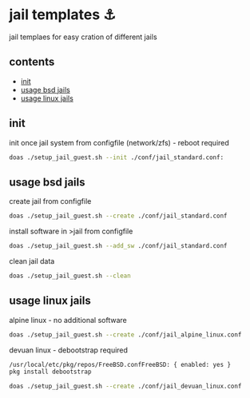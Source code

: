 <!-- omit in toc -->
# jail templates ⚓

jail templaes for easy cration of different jails

<!-- omit in toc -->
## contents

- [init](#init)
- [usage bsd jails](#usage-bsd-jails)
- [usage linux jails](#usage-linux-jails)

## init

init once jail system from configfile (network/zfs) - reboot required

```sh
doas ./setup_jail_guest.sh --init ./conf/jail_standard.conf:
```

## usage bsd jails

create jail from configfile

```sh
doas ./setup_jail_guest.sh --create ./conf/jail_standard.conf
```

install software in >jail from configfile

```sh
doas ./setup_jail_guest.sh --add_sw ./conf/jail_standard.conf
```

clean jail data

```sh
doas ./setup_jail_guest.sh --clean
```

## usage linux jails

alpine linux - no additional software

```sh
doas ./setup_jail_guest.sh --create ./conf/jail_alpine_linux.conf
```

devuan linux - debootstrap required

```sh
/usr/local/etc/pkg/repos/FreeBSD.confFreeBSD: { enabled: yes }
pkg install debootstrap

doas ./setup_jail_guest.sh --create ./conf/jail_devuan_linux.conf
```
